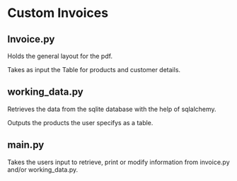 # Custom Invoices

## Invoice.py
Holds the general layout for the pdf.

Takes as input the Table for products and customer details.

## working_data.py
Retrieves the data from the sqlite database with the help of sqlalchemy.

Outputs the products the user specifys as a table.

## main.py
Takes the users input to retrieve, print or modify information from invoice.py and/or working_data.py.

